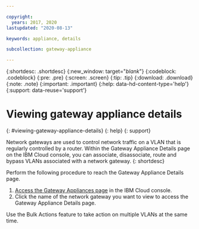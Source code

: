 ```yaml
---

copyright:
  years: 2017, 2020
lastupdated: "2020-08-13"

keywords: appliance, details

subcollection: gateway-appliance

---
```


{:shortdesc: .shortdesc}
{:new_window: target="_blank_"}
{:codeblock: .codeblock}
{:pre: .pre}
{:screen: .screen}
{:tip: .tip}
{:download: .download}
{:note: .note}
{:important: .important}
{:help: data-hd-content-type='help'}
{:support: data-reuse='support'}

# Viewing gateway appliance details
{: #viewing-gateway-appliance-details}
{: help}
{: support}

Network gateways are used to control network traffic on a VLAN that is regularly controlled by a router. Within the Gateway Appliance Details page on the IBM Cloud console, you can associate, disassociate, route and bypass VLANs associated with a network gateway.
{: shortdesc}

Perform the following procedure to reach the Gateway Appliance Details page.

1. [Access the Gateway Appliances page](/docs/gateway-appliance?topic=gateway-appliance-viewing-all-gateway-appliances#viewing-all-gateway-appliances) in the IBM Cloud console.
2. Click the name of the network gateway you want to view to access the Gateway Appliance Details page.

Use the Bulk Actions feature to take action on multiple VLANs at the same time.
